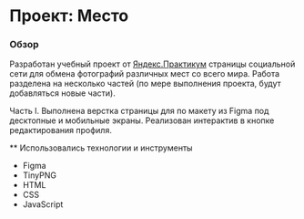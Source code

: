 # Проект: Место

### Обзор
Разработан учебный проект от [Яндекс.Практикум](https://practicum.yandex.ru/) страницы социальной сети для обмена фотографий различных мест со всего мира.
Работа разделена на несколько частей (по мере выполнения проекта, будут добавляться новые части).

Часть I. Выполнена верстка страницы для по макету из Figma под десктопные и мобильные экраны.
Реализован интерактив в кнопке редактирования профиля.

** Использовались технологии и инструменты

* Figma
* TinyPNG
* HTML
* CSS
* JavaScript

